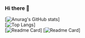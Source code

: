### Hi there 👋

<!--
**Jumingye/Jumingye** is a ✨ _special_ ✨ repository because its `README.md` (this file) appears on your GitHub profile.

Here are some ideas to get you started:

- 🔭 I’m currently working on ...
- 🌱 I’m currently learning ...
- 👯 I’m looking to collaborate on ...
- 🤔 I’m looking for help with ...
- 💬 Ask me about ...
- 📫 How to reach me: ...
- 😄 Pronouns: ...
- ⚡ Fun fact: ...
-->

[![Anurag's GitHub stats](https://github-readme-stats.vercel.app/api?username=Jumingye&show_icons=true&theme=radical)]
<br/>
[![Top Langs](https://github-readme-stats.vercel.app/api/top-langs/?username=Jumingye&show_icons=true&theme=radical)]
<br/>
[![Readme Card](https://github-readme-stats.vercel.app/api/pin/?username=Jumingye&repo=IDE&show_icons=true&theme=radical)]
[![Readme Card](https://github-readme-stats.vercel.app/api/pin/?username=Jumingye&repo=IDRLP&show_icons=true&theme=radical)]


